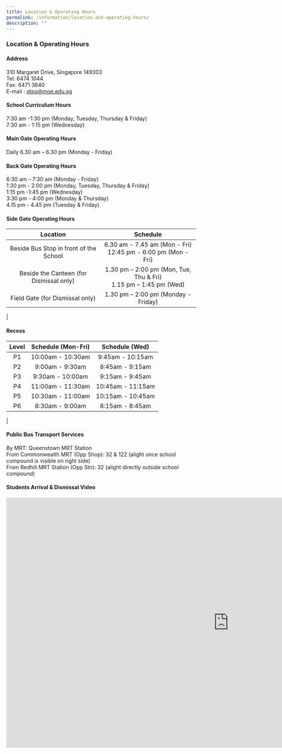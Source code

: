 ```yaml
---
title: Location & Operating Hours
permalink: /information/location-and-operating-hours/
description: ""
---
```

### **Location & Operating Hours**

#### **Address**
310 Margaret Drive, Singapore 149303<br>
Tel: 6474 1044  <br>
Fax: 6471 3640  <br>
E-mail : [qtps@moe.edu.sg](mailto:qtps@moe.edu.sg)

#### **School Curriculum Hours**
7:30 am -1:30 pm (Monday, Tuesday, Thursday & Friday) <br>
7:30 am - 1:15 pm (Wednesday)

#### **Main Gate Operating Hours**
Daily 6.30 am – 6.30 pm (Monday - Friday)

#### **Back Gate Operating Hours**
6:30 am – 7:30 am (Monday - Friday) <br>
1:30 pm - 2:00 pm (Monday, Tuesday, Thursday & Friday)<br>
1:15 pm -1:45 pm (Wednesday)<br>
3:30 pm - 4:00 pm (Monday & Thursday)<br>
4.15 pm - 4.45 pm (Tuesday & Friday)

#### **Side Gate Operating Hours**

| Location | Schedule |
|:---:|:---:|
| Beside Bus Stop in front of the School | 6.30 am - 7.45 am (Mon - Fri)<br>12:45 pm - 6:00 pm (Mon - Fri) |
| Beside the Canteen (for Dismissal only) | 1.30 pm – 2:00 pm (Mon, Tue, Thu & Fri)<br>1.15 pm – 1:45 pm (Wed) |
|  Field Gate (for Dismissal only) |  1.30 pm – 2:00 pm (Monday - Friday) |
|

#### **Recess**

| Level | Schedule (Mon-Fri) | Schedule (Wed)  |
|:---:|:---:|:---:|
|  P1 | 10:00am - 10:30am | 9:45am - 10:15am  |
|  P2 | 9:00am - 9:30am | 8:45am - 9:15am  |
|  P3 | 9:30am - 10:00am  | 9:15am - 9:45am  |
|  P4 | 11:00am - 11:30am | 10:45am - 11:15am  |
|  P5 | 10:30am - 11:00am  | 10:15am - 10:45am  |
|  P6 | 8:30am - 9:00am | 8:15am - 8:45am |
|

#### **Public Bus Transport Services**

By MRT: Queenstown MRT Station<br>
From Commonwealth MRT (Opp Shop): 32 & 122 (alight once school compound is visible on right side)<br>
From Redhill MRT Station (Opp Stn): 32 (alight directly outside school compound)

#### **Students Arrival & Dismissal Video**

<iframe width="1180" height="664" src="https://www.youtube.com/embed/D3FxNJGYfUQ" title="2021 QtPS Safety for Students' Arrival and Dismissal" frameborder="0" allow="accelerometer; autoplay; clipboard-write; encrypted-media; gyroscope; picture-in-picture" allowfullscreen></iframe>